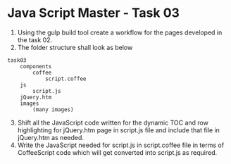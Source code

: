 Java Script Master - Task 03
============================

1. Using the gulp build tool create a workflow for the pages developed in the task 02.
2. The folder structure shall look as below
```
task03
	components
		coffee
			script.coffee
	js
		script.js
	jQuery.htm
	images
		(many images)
```
3. Shift all the JavaScript code written for the dynamic TOC and row highlighting for jQuery.htm page in script.js file and include that file in jQuery.htm as needed.
4. Write the JavaScript needed for script.js in script.coffee file in terms of CoffeeScript code which will get converted into script.js as required.